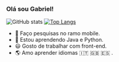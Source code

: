 ###                                                                   Olá sou Gabriel!

![GitHub stats](https://github-readme-stats.vercel.app/api?username=GabrielBBarros&show_icons=true&theme=radical)     [![Top Langs](https://github-readme-stats.vercel.app/api/top-langs/?username=GabrielBBarros&hide_progress=true&theme=radical)](https://github.com/anuraghazra/github-readme-stats)


- 🔭 Faço pesquisas no ramo mobile.
- 🌱 Estou aprendendo Java e Python.
- 😃 Gosto de trabalhar com front-end.
- 🌎 Amo aprender idiomas 🇮🇹 🇬🇧 🇪🇸  .

